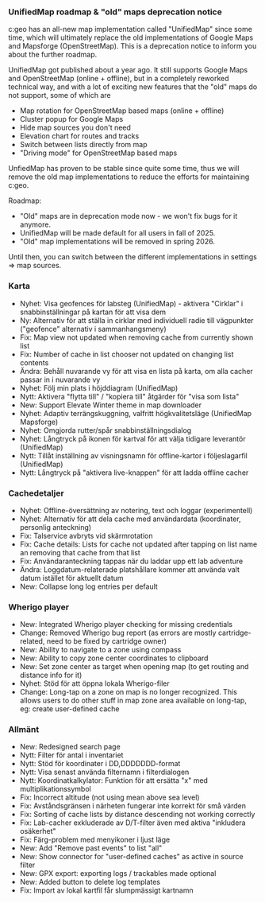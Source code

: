 ### UnifiedMap roadmap & "old" maps deprecation notice
c:geo has an all-new map implementation called "UnifiedMap" since some time, which will ultimately replace the old implementations of Google Maps and Mapsforge (OpenStreetMap). This is a deprecation notice to inform you about the further roadmap.

UnifiedMap got published about a year ago. It still supports Google Maps and OpenStreetMap (online + offline), but in a completely reworked technical way, and with a lot of exciting new features that the "old" maps do not support, some of which are
- Map rotation for OpenStreetMap based maps (online + offline)
- Cluster popup for Google Maps
- Hide map sources you don't need
- Elevation chart for routes and tracks
- Switch between lists directly from map
- "Driving mode" for OpenStreetMap based maps

UnfiedMap has proven to be stable since quite some time, thus we will remove the old map implementations to reduce the efforts for maintaining c:geo.

Roadmap:
- "Old" maps are in deprecation mode now - we won't fix bugs for it anymore.
- UnifiedMap will be made default for all users in fall of 2025.
- "Old" map implementations will be removed in spring 2026.

Until then, you can switch between the different implementations in settings => map sources.

### Karta
- Nyhet: Visa geofences för labsteg (UnifiedMap) - aktivera "Cirklar" i snabbinställningar på kartan för att visa dem
- Ny: Alternativ för att ställa in cirklar med individuell radie till vägpunkter ("geofence" alternativ i sammanhangsmeny)
- Fix: Map view not updated when removing cache from currently shown list
- Fix: Number of cache in list chooser not updated on changing list contents
- Ändra: Behåll nuvarande vy för att visa en lista på karta, om alla cacher passar in i nuvarande vy
- Nyhet: Följ min plats i höjddiagram (UnifiedMap)
- Nytt: Aktivera "flytta till" / "kopiera till" åtgärder för "visa som lista"
- New: Support Elevate Winter theme in map downloader
- Nyhet: Adaptiv terrängskuggning, valfritt högkvalitetsläge (UnifiedMap Mapsforge)
- Nyhet: Omgjorda rutter/spår snabbinställningsdialog
- Nyhet: Långtryck på ikonen för kartval för att välja tidigare leverantör (UnifiedMap)
- Nytt: Tillåt inställning av visningsnamn för offline-kartor i följeslagarfil (UnifiedMap)
- Nytt: Långtryck på "aktivera live-knappen" för att ladda offline cacher

### Cachedetaljer
- Nyhet: Offline-översättning av notering, text och loggar (experimentell)
- Nyhet: Alternativ för att dela cache med användardata (koordinater, personlig anteckning)
- Fix: Talservice avbryts vid skärmrotation
- Fix: Cache details: Lists for cache not updated after tapping on list name an removing that cache from that list
- Fix: Användaranteckning tappas när du laddar upp ett lab adventure
- Ändra: Loggdatum-relaterade platshållare kommer att använda valt datum istället för aktuellt datum
- New: Collapse long log entries per default

### Wherigo player
- New: Integrated Wherigo player checking for missing credentials
- Change: Removed Wherigo bug report (as errors are mostly cartridge-related, need to be fixed by cartridge owner)
- New: Ability to navigate to a zone using compass
- New: Ability to copy zone center coordinates to clipboard
- New: Set zone center as target when opening map (to get routing and distance info for it)
- Nyhet: Stöd för att öppna lokala Wherigo-filer
- Change: Long-tap on a zone on map is no longer recognized. This allows users to do other stuff in map zone area available on long-tap, eg: create user-defined cache

### Allmänt
- New: Redesigned search page
- Nytt: Filter för antal i inventariet
- Nytt: Stöd för koordinater i DD,DDDDDDD-format
- Nytt: Visa senast använda filternamn i filterdialogen
- Nytt: Koordinatkalkylator: Funktion för att ersätta "x" med multiplikationssymbol
- Fix: Incorrect altitude (not using mean above sea level)
- Fix: Avståndsgränsen i närheten fungerar inte korrekt för små värden
- Fix: Sorting of cache lists by distance descending not working correctly
- Fix: Lab-cacher exkluderade av D/T-filter även med aktiva "inkludera osäkerhet"
- Fix: Färg-problem med menyikoner i ljust läge
- New: Add "Remove past events" to list "all"
- New: Show connector for "user-defined caches" as active in source filter
- New: GPX export: exporting logs / trackables made optional
- New: Added button to delete log templates
- Fix: Import av lokal kartfil får slumpmässigt kartnamn
